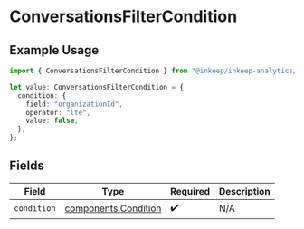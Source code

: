 # ConversationsFilterCondition

## Example Usage

```typescript
import { ConversationsFilterCondition } from "@inkeep/inkeep-analytics/models/components";

let value: ConversationsFilterCondition = {
  condition: {
    field: "organizationId",
    operator: "lte",
    value: false,
  },
};
```

## Fields

| Field                                                        | Type                                                         | Required                                                     | Description                                                  |
| ------------------------------------------------------------ | ------------------------------------------------------------ | ------------------------------------------------------------ | ------------------------------------------------------------ |
| `condition`                                                  | [components.Condition](../../models/components/condition.md) | :heavy_check_mark:                                           | N/A                                                          |